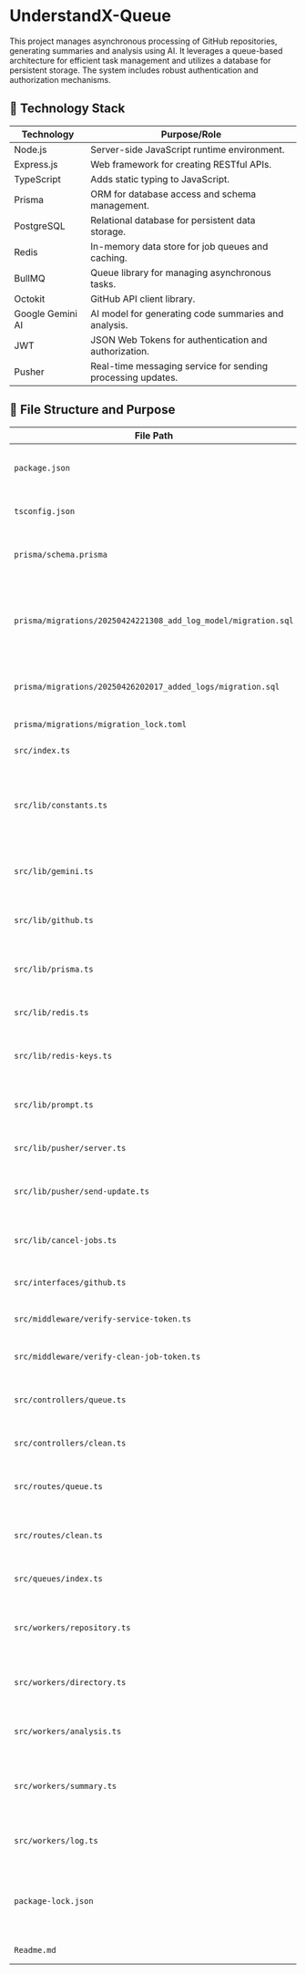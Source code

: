 # UnderstandX-Queue

This project manages asynchronous processing of GitHub repositories, generating summaries and analysis using AI. It leverages a queue-based architecture for efficient task management and utilizes a database for persistent storage. The system includes robust authentication and authorization mechanisms.

## 🧰 Technology Stack

| Technology       | Purpose/Role                                                |
| ---------------- | ----------------------------------------------------------- |
| Node.js          | Server-side JavaScript runtime environment.                 |
| Express.js       | Web framework for creating RESTful APIs.                    |
| TypeScript       | Adds static typing to JavaScript.                           |
| Prisma           | ORM for database access and schema management.              |
| PostgreSQL       | Relational database for persistent data storage.            |
| Redis            | In-memory data store for job queues and caching.            |
| BullMQ           | Queue library for managing asynchronous tasks.              |
| Octokit          | GitHub API client library.                                  |
| Google Gemini AI | AI model for generating code summaries and analysis.        |
| JWT              | JSON Web Tokens for authentication and authorization.       |
| Pusher           | Real-time messaging service for sending processing updates. |

## 📁 File Structure and Purpose

| File Path                                                      | Description                                                                                      |
| -------------------------------------------------------------- | ------------------------------------------------------------------------------------------------ |
| `package.json`                                                 | Project dependencies, scripts, and metadata.                                                     |
| `tsconfig.json`                                                | TypeScript compiler options.                                                                     |
| `prisma/schema.prisma`                                         | Defines the data model for the application using Prisma.                                         |
| `prisma/migrations/20250424221308_add_log_model/migration.sql` | SQL migration script creating the User table and enums for RepositoryStatus and DirectoryStatus. |
| `prisma/migrations/20250426202017_added_logs/migration.sql`    | SQL migration adding a `status` column to the `Log` table.                                       |
| `prisma/migrations/migration_lock.toml`                        | Prisma migration lock file.                                                                      |
| `src/index.ts`                                                 | Main application entry point.                                                                    |
| `src/lib/constants.ts`                                         | Defines constants related to queues, batch sizes, and concurrent workers.                        |
| `src/lib/gemini.ts`                                            | Interacts with Google Gemini AI for summaries and analysis.                                      |
| `src/lib/github.ts`                                            | Provides functions to interact with the GitHub API.                                              |
| `src/lib/prisma.ts`                                            | Establishes a Prisma Client connection to the database.                                          |
| `src/lib/redis.ts`                                             | Sets up a Redis client connection.                                                               |
| `src/lib/redis-keys.ts`                                        | Defines functions for generating Redis keys.                                                     |
| `src/lib/prompt.ts`                                            | Defines system prompts for generating summaries.                                                 |
| `src/lib/pusher/server.ts`                                     | Initializes a Pusher server instance.                                                            |
| `src/lib/pusher/send-update.ts`                                | Sends processing updates to a Pusher channel.                                                    |
| `src/lib/cancel-jobs.ts`                                       | Cancels all jobs associated with a given repository ID.                                          |
| `src/interfaces/github.ts`                                     | Defines the `GitHubContent` interface.                                                           |
| `src/middleware/verify-service-token.ts`                       | Verifies service tokens using JWT.                                                               |
| `src/middleware/verify-clean-job-token.ts`                     | Verifies clean job tokens using JWT.                                                             |
| `src/controllers/queue.ts`                                     | Controller for adding jobs to the repository queue.                                              |
| `src/controllers/clean.ts`                                     | Controller for handling job cancellation.                                                        |
| `src/routes/queue.ts`                                          | Defines Express.js route for adding jobs to the queue.                                           |
| `src/routes/clean.ts`                                          | Defines Express.js routes for cleaning jobs.                                                     |
| `src/queues/index.ts`                                          | Defines and exports BullMQ queues.                                                               |
| `src/workers/repository.ts`                                    | Manages the overall repository processing workflow.                                              |
| `src/workers/directory.ts`                                     | Fetches GitHub repository content in batches.                                                    |
| `src/workers/analysis.ts`                                      | Processes file analysis using the Gemini library.                                                |
| `src/workers/summary.ts`                                       | Generates summaries for code files using the Gemini library.                                     |
| `src/workers/log.ts`                                           | Handles logging and updates for repository processing.                                           |
| `package-lock.json`                                            | Automatically generated file containing information about project dependencies.                  |
| `Readme.md`                                                    | Placeholder README file.                                                                         |
